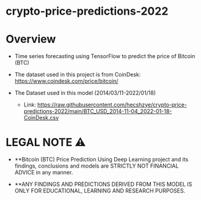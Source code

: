 # crypto-price-predictions-2022 

# Overview 


- Time series forecasting using TensorFlow to predict the price of Bitcoin (BTC)


- The dataset used in this project is from CoinDesk: https://www.coindesk.com/price/bitcoin/


- The Dataset used in this model (2014/03/11-2022/01/18)
    
    - Link: https://raw.githubusercontent.com/hecshzye/crypto-price-predictions-2022/main/BTC_USD_2014-11-04_2022-01-18-CoinDesk.csv





# **LEGAL NOTE** ⚠️


 - **Bitcoin (BTC) Price Prediction Using Deep Learning project and its findings, conclusions and models are STRICTLY NOT FINANCIAL ADVICE in any manner.
 
 
 
 - **ANY FINDINGS AND PREDICTIONS DERIVED FROM THIS MODEL IS ONLY FOR EDUCATIONAL, LEARNING AND RESEARCH PURPOSES.
